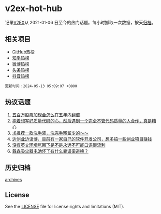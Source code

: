 # v2ex-hot-hub

 记录[V2EX](https://www.v2ex.com/)从 2021-01-06 日至今的热门话题。每小时抓取一次数据，按天[归档](archives)。
 
 ## 相关项目

- [GitHub热榜](https://github.com/lonnyzhang423/github-hot-hub)
- [知乎热榜](https://github.com/lonnyzhang423/zhihu-hot-hub)
- [微博热榜](https://github.com/lonnyzhang423/weibo-hot-hub)
- [头条热榜](https://github.com/lonnyzhang423/toutiao-hot-hub)
- [抖音热榜](https://github.com/lonnyzhang423/douyin-hot-hub)


 `更新时间：2024-05-13 05:09:07 +0800`

## 热议话题

1. [五百万股票加现金怎么在五年内翻倍](https://www.v2ex.com/t/1039970)
1. [抱着想写好质量代码的心，然后遇到一个完全不管代码质量的人合作，真是糟心](https://www.v2ex.com/t/1040020)
1. [求推荐一款洗手液，洗完手残留少的～～](https://www.v2ex.com/t/1040012)
1. [边创业边读博，目前有一家自己的软件开发公司，想多搞一些创业项目赚钱](https://www.v2ex.com/t/1039961)
1. [没有英文环境氛围下是不是永远不可能口语很流利](https://www.v2ex.com/t/1040004)
1. [戴森吸尘器电池坏了有什么靠谱渠道换？](https://www.v2ex.com/t/1040003)

## 历史归档

[archives](archives)

## License

See the [LICENSE](LICENSE) file for license rights and limitations (MIT).
